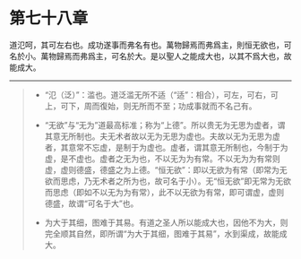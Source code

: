 # 第七十八章

道氾呵，其可左右也。成功遂事而弗名有也。萬物歸焉而弗爲主，則恒无欲也，可名於小。萬物歸焉而弗爲主，可名於大。是以聖人之能成大也，以其不爲大也，故能成大。

---

> + “氾（泛）”：滥也。道泛滥无所不适（“适”：相合），可左，可右，可上，可下，周而復始，则无所而不至；功成事就而不名己有。
>
> + “无欲”与“无为”道最高标准；称为“上德”。所以贵无为无思为虚者，谓其意无所制也。夫无术者故以无为无思为虚也。夫故以无为无思为虚者，其意常不忘虚，是制于为虚也。虚者，谓其意无所制也，今制于为虚，是不虚也。虚者之无为也，不以无为为有常。不以无为为有常则虚，虚则德盛，德盛之为上德。“恒无欲”：即以无欲为有常（即常为无欲而思虑，乃无术者之所为也，故可名于小）。无“恒无欲”即无常为无欲而思虑（即如不以无为为有常），此不以无欲为有常，即可谓虚，虚则德盛，故谓“可名于大”也。
>
> + 为大于其细，图难于其易。有道之圣人所以能成大也，因他不为大，则完全顺其自然，即所谓“为大于其细，图难于其易”，水到渠成，故能成大。
